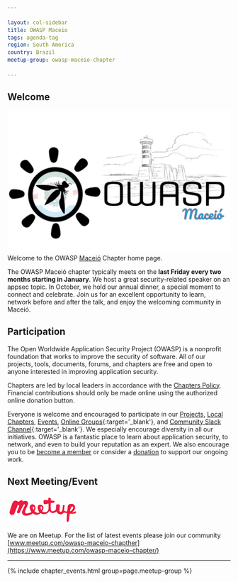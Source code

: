 ```yaml
---

layout: col-sidebar
title: OWASP Maceio
tags: agenda-tag
region: South America
country: Brazil
meetup-group: owasp-maceio-chapter

---
```


## Welcome

![OWASP LA](assets/images/logo-owasp-maceio-chapter.jpeg)
Welcome to the OWASP [Maceió](https://pt.wikipedia.org/wiki/Macei%C3%B3) Chapter home page.

The OWASP Maceió chapter typically meets on the **last Friday every two months starting in January**. We host a great security-related speaker on an appsec topic. In October, we hold our annual dinner, a special moment to connect and celebrate. Join us for an excellent opportunity to learn, network before and after the talk, and enjoy the welcoming community in Maceió.

## Participation

The Open Worldwide Application Security Project (OWASP) is a nonprofit foundation that works to improve the security of software. All of our projects, tools, documents, forums, and chapters are free and open to anyone interested in improving application security. 

Chapters are led by local leaders in accordance with the [Chapters Policy](/www-policy/operational/chapters). Financial contributions should only be made online using the authorized online donation button. 

Everyone is welcome and encouraged to participate in our [Projects](/projects/), [Local Chapters](/chapters/), [Events](/events/), [Online Groups](https://groups.google.com/a/owasp.com/){:target='_blank'}, and [Community Slack Channel](https://owasp.slack.com/){:target='_blank'}. We especially encourage diversity in all our initiatives. OWASP is a fantastic place to learn about application security, to network, and even to build your reputation as an expert. We also encourage you to be [become a member](/membership/) or consider a [donation](/donate/) to support our ongoing work.

## Next Meeting/Event <!-- You should keep this section as it will populate your meetup events -->

![meetup](assets/images/meetup-logo-160x65.png)

We are on Meetup. For the list of latest events please join our community [www.meetup.com/owasp-maceio-chapther](https://www.meetup.com/owasp-maceio-chapter/)

---------------------
{% include chapter_events.html group=page.meetup-group %}


